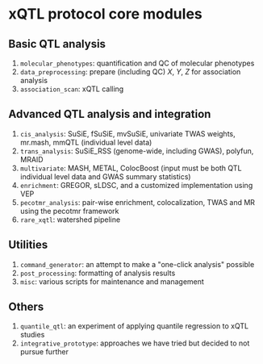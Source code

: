 # xQTL protocol core modules

## Basic QTL analysis

1. `molecular_phenotypes`: quantification and QC of molecular phenotypes
2. `data_preprocessing`: prepare (including QC) $X$, $Y$, $Z$ for association analysis
3. `association_scan`: xQTL calling

## Advanced QTL analysis and integration

1. `cis_analysis`: SuSiE, fSuSiE, mvSuSiE, univariate TWAS weights, mr.mash, mmQTL (individual level data)
2. `trans_analysis`: SuSiE_RSS (genome-wide, including GWAS), polyfun, MRAID
3. `multivariate`: MASH, METAL, ColocBoost (input must be both QTL individual level data and GWAS summary statistics)
4. `enrichment`: GREGOR, sLDSC, and a customized implementation using VEP
5. `pecotmr_analysis`: pair-wise enrichment, colocalization, TWAS and MR using the pecotmr framework
6. `rare_xqtl`: watershed pipeline

## Utilities

1. `command_generator`: an attempt to make a "one-click analysis" possible
2. `post_processing`: formatting of analysis results
3. `misc`: various scripts for maintenance and management

## Others

1. `quantile_qtl`: an experiment of applying quantile regression to xQTL studies
2. `integrative_prototype`: approaches we have tried but decided to not pursue further 